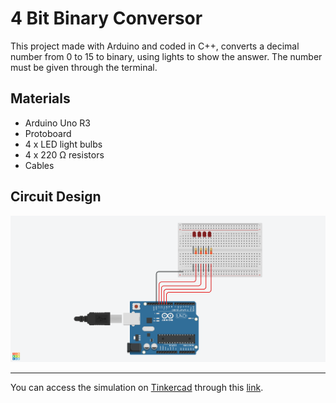 # 4 Bit Binary Conversor

This project made with Arduino and coded in C++, converts a decimal number from 0 to 15 to binary, using lights to show the answer. The number must be given through the terminal.

## Materials

- Arduino Uno R3
- Protoboard
- 4 x LED light bulbs
- 4 x 220 Ω resistors
- Cables

## Circuit Design

![Design](/DesignImage/4bit-Binary-Conversor.png)

---

You can access the simulation on [Tinkercad](https://www.tinkercad.com) through this [link](https://www.tinkercad.com/things/biXUOrkBlUK).
